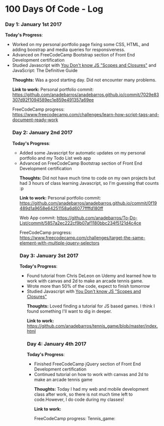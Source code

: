 # 100 Days Of Code - Log

### Day 1: January 1st 2017

**Today's Progress**: 
<ul>
<li> Worked on my personal portfolio page fixing some CSS, HTML, and adding boostrap and media queries for responsiveness.</li>
<li> Advanced on FreeCodeCamp Bootstrap section of Front End Development certification </li>
<li> Studied Javascript with <a href="https://github.com/getify/You-Dont-Know-JS/tree/master/scope%20%26%20closures">You Don't know JS "Scopes and Closures"</a> and JavaScript: The Definitive Guide </li>

**Thoughts:** Was a good starting day. Did not encounter many problems.

**Link to work:** Personal portfolio commit: https://github.com/anadebarros/anadebarros.github.io/commit/7029e83307d92f1094589ec1e859e491357a69ee

FreeCodeCamp progress:
https://www.freecodecamp.com/challenges/learn-how-script-tags-and-document-ready-work

### Day 2: January 2nd 2017

**Today's Progress**: 
<ul>
<li> Added some Javascript for automatic updates on my personal portfolio and my Todo List web app</li>
<li> Advanced on FreeCodeCamp Bootstrap section of Front End Development certification </li>

**Thoughts:** Did not have much time to code on my own projects but had 3 hours of class learning Javascript, so I'm guessing that counts :p

**Link to work:** Personal portfolio commit: https://github.com/anadebarros/anadebarros.github.io/commit/0f19489d1a9658e64251158a6d6077ffffd180ff

Web App commit: https://github.com/anadebarros/To-Do-List/commit/5857a2ec222cf9b07af1180bbc234f5121d4c4ce

FreeCodeCamp progress:
https://www.freecodecamp.com/challenges/target-the-same-element-with-multiple-jquery-selectors

### Day 3: January 3st 2017

**Today's Progress**: 
<ul>
<li> Found tutorial from Chris DeLeon on Udemy and learned how to work with canvas and 2d to make an arcade tennis game.</li>
<li> Wrote more than 50% of the code, expect to finish tomorrow </li>
<li> Studied Javascript with <a href="https://github.com/getify/You-Dont-Know-JS/tree/master/scope%20%26%20closures">You Don't know JS "Scopes and Closures"</a></li>

**Thoughts:** Loved finding a tutorial for JS based games. I think I found something I'll want to dig in deeper.

**Link to work:** 
https://github.com/anadebarros/tennis_game/blob/master/index.html

### Day 4: January 4th 2017

**Today's Progress**: 
<ul>
<li> Finished FreeCodeCamp jQuery section of Front End Development certification </li>
<li> Continued tutorial on how to work with canvas and 2d to make an arcade tennis game</li>

**Thoughts:** Today I had my web and mobile development class after work, so there is not much time left to code.However, I do code during my classes!

**Link to work:** 

FreeCodeCamp progress:
Tennis_game:

